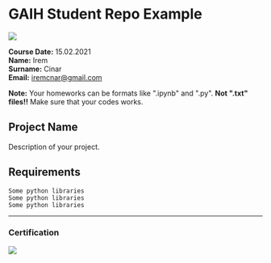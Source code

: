 # GAIH Student Repo Example
![](img/logo.png)

**Course Date:** 15.02.2021  
**Name:** Irem  
**Surname:** Cinar  
**Email:** iremcnar@gmail.com  

**Note:** Your homeworks can be formats like ".ipynb" and ".py". **Not ".txt" files!!** Make sure that your codes works.  

## Project Name
Description of your project.

## Requirements
```
Some python libraries
Some python libraries
Some python libraries
```
---

### Certification
![](img/certificate_ex.png)

